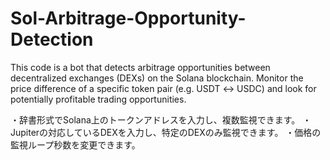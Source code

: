 # Sol-Arbitrage-Opportunity-Detection
This code is a bot that detects arbitrage opportunities between decentralized exchanges (DEXs) on the Solana blockchain. Monitor the price difference of a specific token pair (e.g. USDT ↔ USDC) and look for potentially profitable trading opportunities.

・辞書形式でSolana上のトークンアドレスを入力し、複数監視できます。
・Jupiterの対応しているDEXを入力し、特定のDEXのみ監視できます。
・価格の監視ループ秒数を変更できます。
